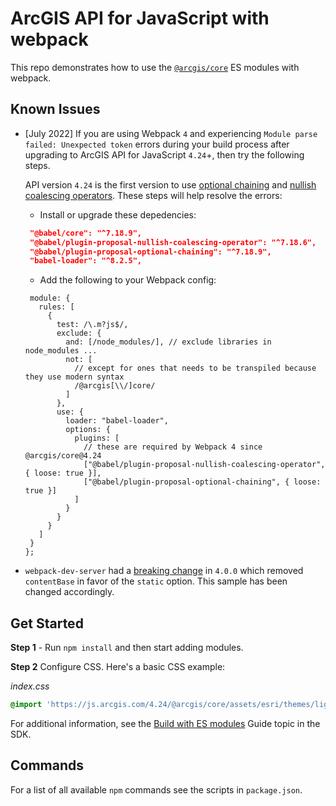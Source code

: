# ArcGIS API for JavaScript with webpack

This repo demonstrates how to use the [`@arcgis/core`](https://www.npmjs.com/package/@arcgis/core) ES modules with webpack.

## Known Issues
- [July 2022] If you are using Webpack `4` and experiencing `Module parse failed: Unexpected token` errors during your build process after upgrading to ArcGIS API for JavaScript `4.24`+, then try the following steps. 

  API version `4.24` is the first version to use [optional chaining](https://developer.mozilla.org/en-US/docs/Web/JavaScript/Reference/Operators/Optional_chaining) and [nullish coalescing operators](https://developer.mozilla.org/en-US/docs/Web/JavaScript/Reference/Operators/Nullish_coalescing_operator). These steps will help resolve the errors:
  
   - Install or upgrade these depedencies:
   
   ```json
    "@babel/core": "^7.18.9",
    "@babel/plugin-proposal-nullish-coalescing-operator": "^7.18.6",
    "@babel/plugin-proposal-optional-chaining": "^7.18.9",
    "babel-loader": "^8.2.5",   
   ```

   - Add the following to your Webpack config:

   ```
    module: {
      rules: [
        {
          test: /\.m?js$/,
          exclude: {
            and: [/node_modules/], // exclude libraries in node_modules ...
            not: [
              // except for ones that needs to be transpiled because they use modern syntax
              /@arcgis[\\/]core/
            ]
          },
          use: {
            loader: "babel-loader",
            options: {
              plugins: [
                // these are required by Webpack 4 since @arcgis/core@4.24
                ["@babel/plugin-proposal-nullish-coalescing-operator", { loose: true }],
                ["@babel/plugin-proposal-optional-chaining", { loose: true }]
              ]
            }
          }
        }
      ]
    }
  };
   ```

- `webpack-dev-server` had a [breaking change](https://github.com/webpack/webpack-dev-server/blob/master/CHANGELOG.md#-breaking-changes-4) in `4.0.0` which removed `contentBase` in favor of the `static` option. This sample has been changed accordingly.

## Get Started

**Step 1** - Run `npm install` and then start adding modules.

**Step 2** Configure CSS. Here's a basic CSS example:

*index.css*

```css
@import 'https://js.arcgis.com/4.24/@arcgis/core/assets/esri/themes/light/main.css';
```

For additional information, see the [Build with ES modules](https://developers.arcgis.com/javascript/latest/es-modules/) Guide topic in the SDK.

## Commands

For a list of all available `npm` commands see the scripts in `package.json`.
